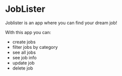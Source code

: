 # JobLister
Joblister is an app where you can find your dream job!


With this app you can:
- create jobs
- filter jobs by category
- see all jobs
- see job info
- update job
- delete job
